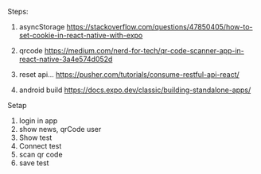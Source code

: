 Steps:
1. asyncStorage
https://stackoverflow.com/questions/47850405/how-to-set-cookie-in-react-native-with-expo

2. qrcode
https://medium.com/nerd-for-tech/qr-code-scanner-app-in-react-native-3a4e574d052d

3. reset api...
https://pusher.com/tutorials/consume-restful-api-react/

4. android build
https://docs.expo.dev/classic/building-standalone-apps/


Setap
1. login in app
2. show news, qrCode user
3. Show test
4. Connect test
5. scan qr code
6. save test

